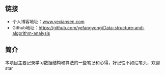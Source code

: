 ## 链接
- 个人博客地址：www.yexiansen.com
- Github地址：https://github.com/yefangyong/Data-structure-and-algorithm-analysis

## 简介

本项目主要记录学习数据结构和算法的一些笔记和心得，好记性不如烂笔头，欢迎star